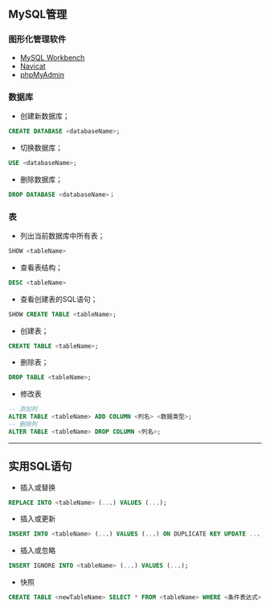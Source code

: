 

## MySQL管理

### 图形化管理软件

- [MySQL Workbench](https://dev.mysql.com/downloads/workbench/)
- [Navicat](https://www.navicat.com/en/products#navicat)
- [phpMyAdmin](https://www.phpmyadmin.net/)

### 数据库

- 创建新数据库；

```sql
CREATE DATABASE <databaseName>;
```

- 切换数据库；

```sql
USE <databaseName>;
```

- 删除数据库；

```sql
DROP DATABASE <databaseName>；
```

### 表

- 列出当前数据库中所有表；

```sql
SHOW <tableName>
```

- 查看表结构；

```sql
DESC <tableName>
```

- 查看创建表的SQL语句；

```sql
SHOW CREATE TABLE <tableName>;
```

- 创建表；

```sql
CREATE TABLE <tableName>;
```

- 删除表；

```sql
DROP TABLE <tableName>;
```

- 修改表

```sql
-- 添加列
ALTER TABLE <tableName> ADD COLUMN <列名> <数据类型>;
-- 删除列
ALTER TABLE <tableName> DROP COLUMN <列名>;
```

---

## 实用SQL语句

- 插入或替换

```sql
REPLACE INTO <tableName> (...) VALUES (...);
```

- 插入或更新

```sql
INSERT INTO <tableName> (...) VALUES (...) ON DUPLICATE KEY UPDATE ...;
```

- 插入或忽略

```sql
INSERT IGNORE INTO <tableName> (...) VALUES (...);
```

- 快照

```sql
CREATE TABLE <newTableName> SELECT * FROM <tableName> WHERE <条件表达式>;
```


